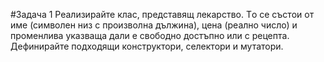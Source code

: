 #Задача 1 
Реализирайте клас, представящ лекарство.
Тo се състои от име (символен низ с произволна дължина), цена (реално число) и  променлива указваща дали е свободно достъпно или с рецепта.
 Дефинирайте подходящи конструктори, селектори и мутатори.
